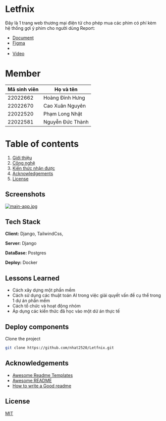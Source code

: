 # Letfnix

Đây là 1 trang web thương mại điện tử cho phép mua các phim có phí kèm hệ thống gợi ý phim cho người dùng
Report: 
- [Document](https://docs.google.com/document/d/1URkyuv_C2SSsYtNu5gWc6Z3dcwwfmbhed4w3-lTxEzs/edit?usp=sharing)
- [Figma]([https://docs.google.com/document/d/1URkyuv_C2SSsYtNu5gWc6Z3dcwwfmbhed4w3-lTxEzs/edit?usp=sharing](https://www.figma.com/design/ajJzLWTrrJpSHcxCSx9JF2/Anonime---Movie-Streaming-Web-UI-Kit-(Community)?node-id=1067-217&t=gdPaJTWiPONVtdD9-0))
- 
- [Video]()
# Member
| Mã sinh viên  | Họ và tên |
| ------------- | ------------- |
| 22022662  |   Hoàng Đình Hưng
| 22022670  | Cao Xuân Nguyên  |
| 22022520  | Phạm Long Nhật  |
| 22022581  | Nguyễn Đức Thành  |

# Table of contents

1. [Giới thiệu](#Letfnix)
2. [Công nghệ](#tech-stack)
3. [Kiến thức nhận được](#lessons-learned)
4. [Acknowledgements](#acknowledgements)
5. [License](#license)

## Screenshots

[![main-app.jpg](https://i.postimg.cc/6qqSJJLg/main-app.jpg)](https://postimg.cc/MfktVLLm)
## Tech Stack

**Client:** Django, TailwindCss,

**Server:** Django

**DataBase:** Postgres

**Deploy:** Docker
## Lessons Learned

- Cách xây dựng một phần mềm
- Cách sử dụng các thuật toán AI trong việc giải quyết vấn đề cụ thể trong 1 dự án phần mềm
- Cách tổ chức và hoạt động nhóm 
- Áp dụng các kiến thức đã học vào một dứ án thực tế

## Deploy components

Clone the project

```bash
git clone https://github.com/nhat2520/Letfnix.git
```


## Acknowledgements
- [Awesome Readme Templates](https://awesomeopensource.com/project/elangosundar/awesome-README-templates)
- [Awesome README](https://github.com/matiassingers/awesome-readme)
- [How to write a Good readme](https://bulldogjob.com/news/449-how-to-write-a-good-readme-for-your-github-project)



## License

[MIT](LICENSE)

